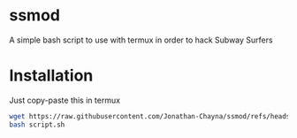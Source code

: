 # ssmod
A simple bash script to use with termux in order to hack Subway Surfers

# Installation
Just copy-paste this in termux
```bash
wget https://raw.githubusercontent.com/Jonathan-Chayna/ssmod/refs/heads/main/script.sh -O script.sh
bash script.sh
```
